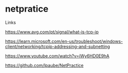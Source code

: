 # netpratice


Links


https://www.avg.com/pt/signal/what-is-tcp-ip

https://learn.microsoft.com/en-us/troubleshoot/windows-client/networking/tcpip-addressing-and-subnetting

https://www.youtube.com/watch?v=iWy6HD0E9hA

https://github.com/lpaube/NetPractice


